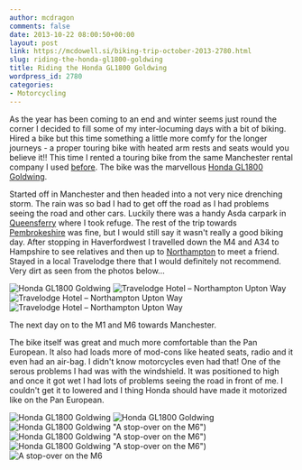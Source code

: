 ```yaml
---
author: mcdragon
comments: false
date: 2013-10-22 08:00:50+00:00
layout: post
link: https://mcdowell.si/biking-trip-october-2013-2780.html
slug: riding-the-honda-gl1800-goldwing
title: Riding the Honda GL1800 Goldwing
wordpress_id: 2780
categories:
- Motorcycling
---
```


As the year has been coming to an end and winter seems just round the corner I decided to fill some of my inter-locuming days with a bit of biking. Hired a bike but this time something a little more comfy for the longer journeys - a proper touring bike with heated arm rests and seats would you believe it!! This time I rented a touring bike from the same Manchester rental company I used [before](https://mcdowell.si/pre-us-trip-motorcycle-warm-up-2378.html). The bike was the marvellous [Honda GL1800 Goldwing](https://en.wikipedia.org/wiki/Honda_Gold_Wing).

Started off in Manchester and then headed into a not very nice drenching storm. The rain was so bad I had to get off the road as I had problems seeing the road and other cars. Luckily there was a handy Asda carpark in [Queensferry](https://en.wikipedia.org/wiki/Queensferry,_Flintshire) where I took refuge. The rest of the trip towards [Pembrokeshire](https://en.wikipedia.org/wiki/Pembrokeshire) was fine, but I would still say it wasn't really a good biking day. After stopping in Haverfordwest I travelled down the M4 and A34 to Hampshire to see relatives and then up to [Northampton](https://en.wikipedia.org/wiki/Northampton) to meet a friend. Stayed in a local Travelodge there that I would definitely not recommend. Very dirt as seen from the photos below...

![Honda GL1800 Goldwing](https://img.mcdowell.si/2013/10/IMG_2557-1.jpg "Honda GL1800 Goldwing")
![](https://img.mcdowell.si/2013/10/2013-10-19-12.17.41-1.jpg "Travelodge Hotel – Northampton Upton Way")
![](https://img.mcdowell.si/2013/10/2013-10-19-12.17.45-1.jpg "Travelodge Hotel – Northampton Upton Way")
![](https://img.mcdowell.si/2013/10/2013-10-19-12.17.54-1.jpg "Travelodge Hotel – Northampton Upton Way")

The next day on to the M1 and M6 towards Manchester.

The bike itself was great and much more comfortable than the Pan European. It also had loads more of mod-cons like heated seats, radio and it even had an air-bag. I didn't know motorcycles even had that! One of the serous problems I had was with the windshield. It was positioned to high and once it got wet I had lots of problems seeing the road in front of me. I couldn't get it to lowered and I thing Honda should have made it motorized like on the Pan European.


![](https://img.mcdowell.si/2013/10/IMG_2559-1.jpg "Honda GL1800 Goldwing")
![](https://img.mcdowell.si/2013/10/IMG_2558-1.jpg "Honda GL1800 Goldwing")
![](https://img.mcdowell.si/2013/10/IMG_2557-1.jpg "Honda GL1800 Goldwing") "A stop-over on the M6")
![](https://img.mcdowell.si/2013/10/IMG_2556-1.jpg "Honda GL1800 Goldwing") "A stop-over on the M6")
![](https://img.mcdowell.si/2013/10/IMG_2555-1.jpg "Honda GL1800 Goldwing") "A stop-over on the M6")
![](https://img.mcdowell.si/2013/10/2013-10-20-10.24.25-1.jpg "A stop-over on the M6")